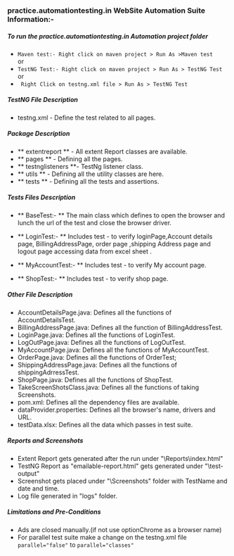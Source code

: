 ### practice.automationtesting.in WebSite Automation Suite Information:-

##### To run the practice.automationtesting.in  Automation project folder
- `Maven test:- Right click on maven project > Run As >Maven test`  
or  
- `TestNG Test:- Right click on maven project > Run As > TestNG Test `   
or    
- ` Right Click on testng.xml file > Run As > TestNG Test`

##### TestNG File Description
* testng.xml - Define the test related to all pages.  
   
##### Package Description
- ** extentreport ** - All extent Report classes are available.
- ** pages ** - Defining all the pages.
- ** testnglisteners **- TestNg listener class.
- ** utils ** - Defining all the utility classes are here.
- ** tests ** - Defining all the tests and assertions.
  
##### Tests Files Description
+  ** BaseTest:- ** The main class which defines to open the browser and lunch the url of the test  and close the browser 					driver.
  
+ ** LoginTest:- ** Includes test - to verify loginPage,Account details page, BillingAddressPage, order page ,shipping 					Address page and logout page accessing data from excel sheet .  
+ ** MyAccountTest:- ** Includes test - to verify My account page.
+ ** ShopTest:- ** Includes test - to verify shop page.  
     

##### Other File Description
+ AccountDetailsPage.java: Defines all the functions of AccountDetailsTest.  
+ BillingAddressPage.java: Defines all the function of BillingAddressTest.  
+ LoginPage.java: Defines all the functions of LoginTest.
+ LogOutPage.java: Defines all the functions of LogOutTest.
+ MyAccountPage.java: Defines all the functions of MyAccountTest.
+ OrderPage.java: Defines all the functions of OrderTest;
+ ShippingAddressPage.java: Defines all the functions of shippingAdrressTest.
+ ShopPage.java: Defines all the functions of ShopTest.
+ TakeScreenShotsClass.java: Defines all the functions of taking Screenshots.
+ pom.xml: Defines all the dependency files are available.
+ dataProvider.properties: Defines all the browser's name, drivers and URL.
+ testData.xlsx: Defines all the data which passes in test suite.


##### Reports and Screenshots
+ Extent Report gets generated after the run under "\Reports\index.html"
+ TestNG Report as "emailable-report.html"  gets generated under "\test-output"
+ Screenshot gets placed under "\Screenshots" folder with TestName and date and time.
+ Log file generated in "logs" folder.

##### Limitations and Pre-Conditions
+ Ads are closed manually.(if not use optionChrome as a browser name)
+ For parallel test suite make a change on the testng.xml file `parallel="false"` to `parallel="classes"`